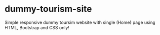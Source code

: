 # dummy-tourism-site
Simple responsive dummy toursim website with single (Home) page using HTML, Bootstrap and CSS only!
